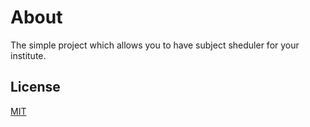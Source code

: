 # About

The simple project which allows you to have subject sheduler for your institute.

## License

[MIT](./LICENSE)

